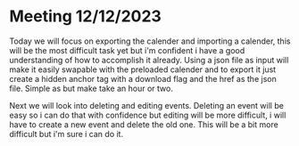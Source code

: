 # Meeting 12/12/2023

Today we will focus on exporting the calender and importing a calender, this will be the most difficult task yet but i'm confident i have a good understanding of how to accomplish it already. Using a json file as input will make it easily swapable with the preloaded calender and to export it just create a hidden anchor tag with a download flag and the href as the json file. Simple as but make take an hour or two.

Next we will look into deleting and editing events. Deleting an event will be easy so i can do that with confidence but editing will be more difficult, i will have to create a new event and delete the old one. This will be a bit more difficult but i'm sure i can do it.
